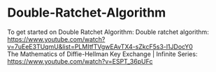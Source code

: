 # Double-Ratchet-Algorithm

To get started on Double Ratchet Algorithm:
Double ratchet algorithm: https://www.youtube.com/watch?v=7uEeE3TUqmU&list=PLMItfTVgwEAvTX4-sZkcF5s3-l1JDocY0<br>
The Mathematics of Diffie-Hellman Key Exchange | Infinite Series: https://www.youtube.com/watch?v=ESPT_36pUFc
